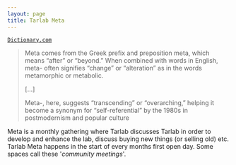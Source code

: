 ```yaml
---
layout: page
title: Tarlab Meta
---
```


[`Dictionary.com`](https://www.dictionary.com/e/pop-culture/meta/)
> Meta comes from the Greek prefix and preposition meta, which means “after” or “beyond.” When combined with words in English, meta- often signifies “change” or “alteration” as in the words metamorphic or metabolic.
>
>  [...]
>  
> Meta-, here, suggests “transcending” or “overarching,” helping it become a synonym for “self-referential” by the 1980s in postmodernism and popular culture

Meta is a monthly gathering where Tarlab discusses Tarlab in order to develop and enhance the lab, discuss buying new things (or selling old) etc.
Tarlab Meta happens in the start of every months first open day. Some spaces call these '*community meetings*'.

